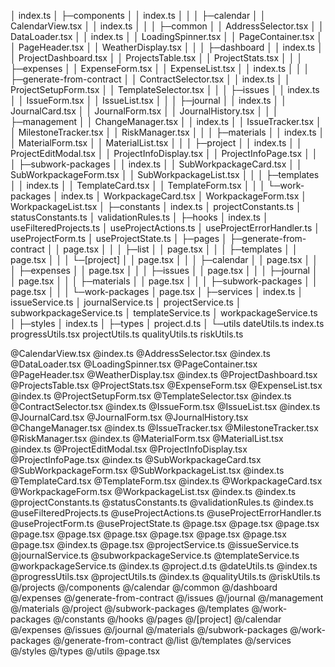 │  index.ts
│
├─components
│  │  index.ts
│  │
│  ├─calendar
│  │      CalendarView.tsx
│  │      index.ts
│  │
│  ├─common
│  │      AddressSelector.tsx
│  │      DataLoader.tsx
│  │      index.ts
│  │      LoadingSpinner.tsx
│  │      PageContainer.tsx
│  │      PageHeader.tsx
│  │      WeatherDisplay.tsx
│  │
│  ├─dashboard
│  │      index.ts
│  │      ProjectDashboard.tsx
│  │      ProjectsTable.tsx
│  │      ProjectStats.tsx
│  │
│  ├─expenses
│  │      ExpenseForm.tsx
│  │      ExpenseList.tsx
│  │      index.ts
│  │
│  ├─generate-from-contract
│  │      ContractSelector.tsx
│  │      index.ts
│  │      ProjectSetupForm.tsx
│  │      TemplateSelector.tsx
│  │
│  ├─issues
│  │      index.ts
│  │      IssueForm.tsx
│  │      IssueList.tsx
│  │
│  ├─journal
│  │      index.ts
│  │      JournalCard.tsx
│  │      JournalForm.tsx
│  │      JournalHistory.tsx
│  │
│  ├─management
│  │      ChangeManager.tsx
│  │      index.ts
│  │      IssueTracker.tsx
│  │      MilestoneTracker.tsx
│  │      RiskManager.tsx
│  │
│  ├─materials
│  │      index.ts
│  │      MaterialForm.tsx
│  │      MaterialList.tsx
│  │
│  ├─project
│  │      index.ts
│  │      ProjectEditModal.tsx
│  │      ProjectInfoDisplay.tsx
│  │      ProjectInfoPage.tsx
│  │
│  ├─subwork-packages
│  │      index.ts
│  │      SubWorkpackageCard.tsx
│  │      SubWorkpackageForm.tsx
│  │      SubWorkpackageList.tsx
│  │
│  ├─templates
│  │      index.ts
│  │      TemplateCard.tsx
│  │      TemplateForm.tsx
│  │
│  └─work-packages
│          index.ts
│          WorkpackageCard.tsx
│          WorkpackageForm.tsx
│          WorkpackageList.tsx
│
├─constants
│      index.ts
│      projectConstants.ts
│      statusConstants.ts
│      validationRules.ts
│
├─hooks
│      index.ts
│      useFilteredProjects.ts
│      useProjectActions.ts
│      useProjectErrorHandler.ts
│      useProjectForm.ts
│      useProjectState.ts
│
├─pages
│  ├─generate-from-contract
│  │      page.tsx
│  │
│  ├─list
│  │      page.tsx
│  │
│  ├─templates
│  │      page.tsx
│  │
│  └─[project]
│      │  page.tsx
│      │
│      ├─calendar
│      │      page.tsx
│      │
│      ├─expenses
│      │      page.tsx
│      │
│      ├─issues
│      │      page.tsx
│      │
│      ├─journal
│      │      page.tsx
│      │
│      ├─materials
│      │      page.tsx
│      │
│      ├─subwork-packages
│      │      page.tsx
│      │
│      └─work-packages
│              page.tsx
│
├─services
│      index.ts
│      issueService.ts
│      journalService.ts
│      projectService.ts
│      subworkpackageService.ts
│      templateService.ts
│      workpackageService.ts
│
├─styles
│      index.ts
│
├─types
│      project.d.ts
│
└─utils
        dateUtils.ts
        index.ts
        progressUtils.tsx
        projectUtils.ts
        qualityUtils.ts
        riskUtils.ts


@CalendarView.tsx @index.ts @AddressSelector.tsx @index.ts @DataLoader.tsx @LoadingSpinner.tsx @PageContainer.tsx @PageHeader.tsx @WeatherDisplay.tsx @index.ts @ProjectDashboard.tsx @ProjectsTable.tsx @ProjectStats.tsx @ExpenseForm.tsx @ExpenseList.tsx @index.ts @ProjectSetupForm.tsx @TemplateSelector.tsx @index.ts @ContractSelector.tsx @index.ts @IssueForm.tsx @IssueList.tsx @index.ts @JournalCard.tsx @JournalForm.tsx @JournalHistory.tsx @ChangeManager.tsx @index.ts @IssueTracker.tsx @MilestoneTracker.tsx @RiskManager.tsx @index.ts @MaterialForm.tsx @MaterialList.tsx @index.ts @ProjectEditModal.tsx @ProjectInfoDisplay.tsx @ProjectInfoPage.tsx @index.ts @SubWorkpackageCard.tsx @SubWorkpackageForm.tsx @SubWorkpackageList.tsx @index.ts @TemplateCard.tsx @TemplateForm.tsx @index.ts @WorkpackageCard.tsx @WorkpackageForm.tsx @WorkpackageList.tsx @index.ts @index.ts @projectConstants.ts @statusConstants.ts @validationRules.ts @index.ts @useFilteredProjects.ts @useProjectActions.ts @useProjectErrorHandler.ts @useProjectForm.ts @useProjectState.ts @page.tsx @page.tsx @page.tsx @page.tsx @page.tsx @page.tsx @page.tsx @page.tsx @page.tsx @page.tsx @index.ts @page.tsx @projectService.ts @issueService.ts @journalService.ts @subworkpackageService.ts @templateService.ts @workpackageService.ts @index.ts @project.d.ts @dateUtils.ts @index.ts @progressUtils.tsx @projectUtils.ts @index.ts @qualityUtils.ts @riskUtils.ts @/projects @/components @/calendar @/common @/dashboard @/expenses @/generate-from-contract @/issues @/journal @/management @/materials @/project @/subwork-packages @/templates @/work-packages @/constants @/hooks @/pages @/[project] @/calendar @/expenses @/issues @/journal @/materials @/subwork-packages @/work-packages @/generate-from-contract @/list @/templates @/services @/styles @/types @/utils @page.tsx
 